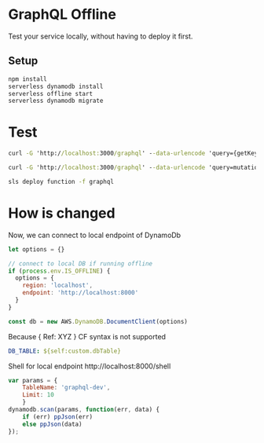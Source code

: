 # GraphQL Offline

Test your service locally, without having to deploy it first.

## Setup

```bat
npm install
serverless dynamodb install
serverless offline start
serverless dynamodb migrate
```

# Test

```bat
curl -G 'http://localhost:3000/graphql' --data-urlencode 'query={getKey(key:"Username")}'

curl -G 'http://localhost:3000/graphql' --data-urlencode 'query=mutation {setKey(key:"Username", value: "Luca")}'
```

```bat
sls deploy function -f graphql
```

# How is changed

Now, we can connect to local endpoint of DynamoDb

```javascript
let options = {}

// connect to local DB if running offline
if (process.env.IS_OFFLINE) {
  options = {
    region: 'localhost',
    endpoint: 'http://localhost:8000'
  }
}

const db = new AWS.DynamoDB.DocumentClient(options)
```

Because { Ref: XYZ } CF syntax is not supported

```yml
DB_TABLE: ${self:custom.dbTable}
```

Shell for local endpoint http://localhost:8000/shell

```javascript
var params = {
    TableName: 'graphql-dev',
    Limit: 10
    }
dynamodb.scan(params, function(err, data) {
    if (err) ppJson(err)
    else ppJson(data)
});
```

